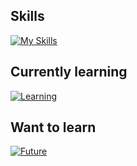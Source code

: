 ## Skills

[![My Skills](https://skillicons.dev/icons?i=c,cpp,arduino,java,js,html,nodejs,docker,grafana,mysql)](https://skillicons.dev)

## Currently learning

[![Learning](https://skillicons.dev/icons?i=py,opencv,ai,css,haskell,nginx,ps)](https://skillicons.dev)

## Want to learn

[![Future](https://skillicons.dev/icons?i=linux,ts)](https://skillicons.dev)
